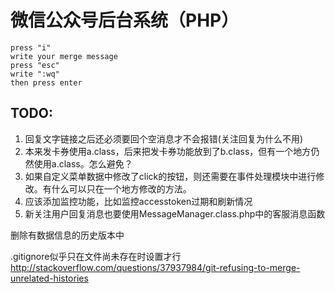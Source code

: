 # 微信公众号后台系统（PHP）


    press "i"
    write your merge message
    press "esc"
    write ":wq"
    then press enter


## TODO:  
1. 回复文字链接之后还必须要回个空消息才不会报错(关注回复为什么不用)
2. 本来发卡券使用a.class，后来把发卡券功能放到了b.class，但有一个地方仍然使用a.class。怎么避免？
3. 如果自定义菜单数据中修改了click的按钮，则还需要在事件处理模块中进行修改。有什么可以只在一个地方修改的方法。
4. 应该添加监控功能，比如监控accesstoken过期和刷新情况
5. 新关注用户回复消息也要使用MessageManager.class.php中的客服消息函数



删除有数据信息的历史版本中  


.gitignore似乎只在文件尚未存在时设置才行
http://stackoverflow.com/questions/37937984/git-refusing-to-merge-unrelated-histories